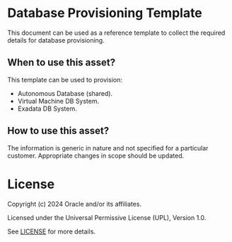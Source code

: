 # Database Provisioning Template

This document can be used as a reference template to collect the required details for database provisioning.

## When to use this asset?

This template can be used to provision:

- Autonomous Database (shared).
- Virtual Machine DB System.
- Exadata DB System.

## How to use this asset?

The information is generic in nature and not specified for a particular customer. Appropriate changes in scope should be updated.

# License

Copyright (c) 2024 Oracle and/or its affiliates.

Licensed under the Universal Permissive License (UPL), Version 1.0.

See [LICENSE](LICENSE) for more details.
